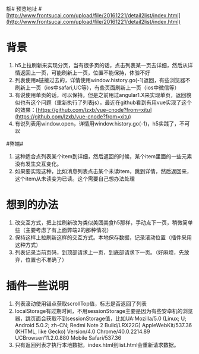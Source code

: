 额# 预览地址 #
[http://www.frontsucai.com/upload/file/20161221/detail2list/index.html](http://www.frontsucai.com/upload/file/20161221/detail2list/index.html)

# 背景 #
1. h5上拉刷新来实现分页，当有很多页的话，点击列表某一页去详细，然后从详情返回上一页，可能刷新上一页，位置不能保持，体验不好
2. 列表使用a链接过去的，详情使用window.history.go(-1)返回，有些浏览器不刷新上一页（ios中safari,UC等），有些页面刷新上一页（ios中微信等）
3. 有说使用单页的话，可以保持。但是之前用过angular1.X来实现单页，返回貌似也有这个问题（重新执行了列表js），最近在github看到有用vue实现了这个的效果：[https://github.com/lzxb/vue-cnode?from=xitu](https://github.com/lzxb/vue-cnode?from=xitu)
4. 有说列表用window.open，详情用window.history.go(-1)，h5实践了，不可以

#弊端#
1. 这种适合点列表某个item到详细，然后返回的时候，某个item里面的一些元素没有发生交互变化。
2. 如果要实现这种，比如消息列表点击某个未读item，跳到详情，然后返回来，这个item从未读变为已读。这个需要自己想办法处理

# 想到的办法 #
1. 改交互方式，把上拉刷新改为类似美团美食h5那样，手动点下一页，稍微简单些（主要考虑了有上面弊端2的那种情况）
2. 保持这样上拉刷新这样的交互方式。本地保存数据，记录滚动位置（插件采用这种方式）
3. 列表记录当前页码，到顶部请求上一页，到底部请求下一页。（好麻烦，先放弃，位置也不准确了）

# 插件一些说明 #
1. 列表滚动使用锚点获取scrollTop值，标志是否返回了列表
2. localStorage有过期时间，不用sessionStorage主要是因为有些安卓机的浏览器，跳页面会获取不到sessionStorage值，比如UA:Mozilla/5.0 (Linux; U; Android 5.0.2; zh-CN; Redmi Note 2 Build/LRX22G) AppleWebKit/537.36 (KHTML, like Gecko) Version/4.0 Chrome/40.0.2214.89 UCBrowser/11.2.0.880 Mobile Safari/537.36
3. 只有返回列表才执行本地数据，index.html到list.html会重新请求数据。
